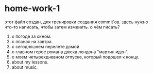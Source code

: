 # home-work-1
этот файл создан, для тренировки создания commit'ов.
здесь нужно что-то написать, чтобы затем изменить.
о чём писать?
1. о погоде за окном.
2. о планах на завтра.
3. о сегодняшнем перелете домой.
4. о главном герое романа джека лондона "мартин иден".
5. о моем четырехдневном отпуске, который подошел к концу.
6. about my lessons.
7. about music.
